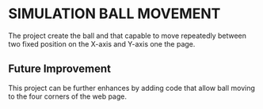 # SIMULATION BALL MOVEMENT
The project create the ball and that capable to move repeatedly between two fixed position on the X-axis and Y-axis one the page.
## Future Improvement
This project can be further enhances by adding code that allow ball moving to the four corners of the web page.
